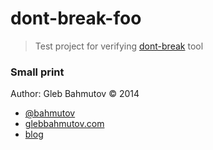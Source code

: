 # dont-break-foo

> Test project for verifying
> [dont-break](https://github.com/bahmutov/dont-break) tool

[dont-break-foo-icon]: https://nodei.co/npm/dont-break-foo.svg?downloads=true
[dont-break-foo-url]: https://npmjs.org/package/dont-break-foo
[dont-break-foo-ci-image]: https://travis-ci.org/bahmutov/dont-break-foo.svg?branch=master
[dont-break-foo-ci-url]: https://travis-ci.org/bahmutov/dont-break-foo

### Small print

Author: Gleb Bahmutov &copy; 2014

* [@bahmutov](https://twitter.com/bahmutov)
* [glebbahmutov.com](http://glebbahmutov.com)
* [blog](http://glebbahmutov.com/blog)
